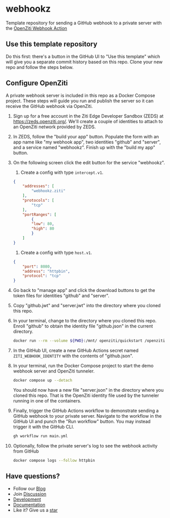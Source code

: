 # webhookz

Template repository for sending a GitHub webhook to a private server with the [OpenZiti Webhook Action](https://github.com/marketplace/actions/ziti-webhook-action-py)

## Use this template repository

Do this first: there's a button in the GitHub UI to "Use this template" which will give you a separate commit history based on this repo. Clone your new repo and follow the steps below.

## Configure OpenZiti

A private webhook server is included in this repo as a Docker Compose project. These steps will guide you run and publish the server so it can receive the GitHub webhook via OpenZiti.

1. Sign up for a free account in the Ziti Edge Developer Sandbox (ZEDS) at https://zeds.openziti.org/. We'll create a couple of identities to attach to an OpenZiti network provided by ZEDS.
1. In ZEDS, follow the "build your app" button. Populate the form with an app name like "my webhook app", two identities "github" and "server", and a service named "webhookz". Finish up with the "build my app" button.
1. On the following screen click the edit button for the service "webhookz".
    1. Create a config with type `intercept.v1`.

    ```json
    {
        "addresses": [
            "webhookz.ziti"
        ],
        "protocols": [
            "tcp"
        ],
        "portRanges": [
            {
            "low": 80,
            "high": 80
            }
        ]
    }
    ```

    1. Create a config with type `host.v1`.

    ```json
    {
        "port": 8080,
        "address": "httpbin",
        "protocol": "tcp"
    }
    ```

1. Go back to "manage app" and click the download buttons to get the token files for identities "github" and "server".
1. Copy "github.jwt" and "server.jwt" into the directory where you cloned this repo.
1. In your terminal, change to the directory where you cloned this repo. Enroll "github" to obtain the identity file "github.json" in the current directory.

    ```bash
    docker run --rm --volume ${PWD}:/mnt/ openziti/quickstart /openziti/ziti-bin/ziti edge enroll /mnt/github.jwt 
    ```

1. In the GitHub UI, create a new GitHub Actions secret named `ZITI_WEBHOOK_IDENTITY` with the contents of "github.json".
1. In your terminal, run the Docker Compose project to start the demo webhook server and OpenZiti tunneler.

   ```bash
   docker compose up --detach
   ```

   You should now have a new file "server.json" in the directory where you cloned this repo. That is the OpenZiti identity file used by the tunneler running in one of the containers.

1. Finally, trigger the GitHub Actions workflow to demonstrate sending a GitHub webhook to your private server. Navigate to the workflow in the GitHub UI and punch the "Run workflow" button. You may instead trigger it with the GitHub CLI.

    ```bash
    gh workflow run main.yml
    ```

1. Optionally, follow the private server's log to see the webhook activity from GitHub

    ```bash
    docker compose logs --follow httpbin
    ```

## Have questions?

* Follow our [Blog](https://openziti.io/)
* Join [Discussion](https://openziti.discourse.group)
* [Development](https://github.com/openziti)
* [Documentation](https://openziti.github.io)
* Like it? Give us a [star](https://github.com/openziti/ziti)
